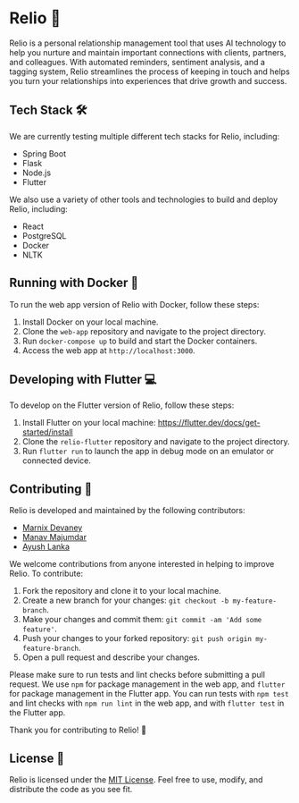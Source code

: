 
Relio 🤝
========

Relio is a personal relationship management tool that uses AI technology to help you nurture and maintain important connections with clients, partners, and colleagues. With automated reminders, sentiment analysis, and a tagging system, Relio streamlines the process of keeping in touch and helps you turn your relationships into experiences that drive growth and success.

Tech Stack 🛠️
--------------

We are currently testing multiple different tech stacks for Relio, including:

-   Spring Boot
-   Flask
-   Node.js
-   Flutter

We also use a variety of other tools and technologies to build and deploy Relio, including:

-   React
-   PostgreSQL
-   Docker
-   NLTK

Running with Docker 🐳
----------------------

To run the web app version of Relio with Docker, follow these steps:

1.  Install Docker on your local machine.
2.  Clone the `web-app` repository and navigate to the project directory.
3.  Run `docker-compose up` to build and start the Docker containers.
4.  Access the web app at `http://localhost:3000`.

Developing with Flutter 💻
--------------------------

To develop on the Flutter version of Relio, follow these steps:

1.  Install Flutter on your local machine: <https://flutter.dev/docs/get-started/install>
2.  Clone the `relio-flutter` repository and navigate to the project directory.
3.  Run `flutter run` to launch the app in debug mode on an emulator or connected device.

Contributing 🤝
---------------

Relio is developed and maintained by the following contributors:

-   [Marnix Devaney](https://github.com/mamix-dev)
-   [Manav Majumdar](https://github.com/smirki)
-   [Ayush Lanka](https://github.com/aslanka)

We welcome contributions from anyone interested in helping to improve Relio. To contribute:

1.  Fork the repository and clone it to your local machine.
2.  Create a new branch for your changes: `git checkout -b my-feature-branch`.
3.  Make your changes and commit them: `git commit -am 'Add some feature'`.
4.  Push your changes to your forked repository: `git push origin my-feature-branch`.
5.  Open a pull request and describe your changes.

Please make sure to run tests and lint checks before submitting a pull request. We use `npm` for package management in the web app, and `flutter` for package management in the Flutter app. You can run tests with `npm test` and lint checks with `npm run lint` in the web app, and with `flutter test` in the Flutter app.

Thank you for contributing to Relio! 🙏

License 📝
----------

Relio is licensed under the [MIT License](https://opensource.org/license/mit/). Feel free to use, modify, and distribute the code as you see fit.

